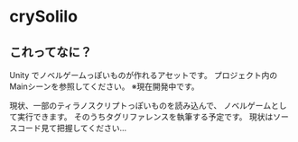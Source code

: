 # crySolilo

## これってなに？
Unity でノベルゲームっぽいものが作れるアセットです。
プロジェクト内の Mainシーンを参照してください。
※現在開発中です。

現状、一部のティラノスクリプトっぽいものを読み込んで、
ノベルゲームとして実行できます。
そのうちタグリファレンスを執筆する予定です。
現状はソースコード見て把握してください...